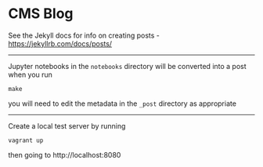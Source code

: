 CMS Blog
========

See the Jekyll docs for info on creating posts - https://jekyllrb.com/docs/posts/

---

Jupyter notebooks in the `notebooks` directory will be converted into a post when you run

    make

you will need to edit the metadata in the `_post` directory as appropriate

---

Create a local test server by running

    vagrant up

then going to http://localhost:8080



